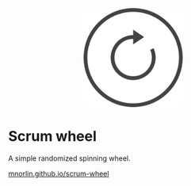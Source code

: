<div align="center"><img width="200px" src="public/logo.svg" /></div>

# Scrum wheel

A simple randomized spinning wheel.

[mnorlin.github.io/scrum-wheel](https://mnorlin.github.io/scrum-wheel)

